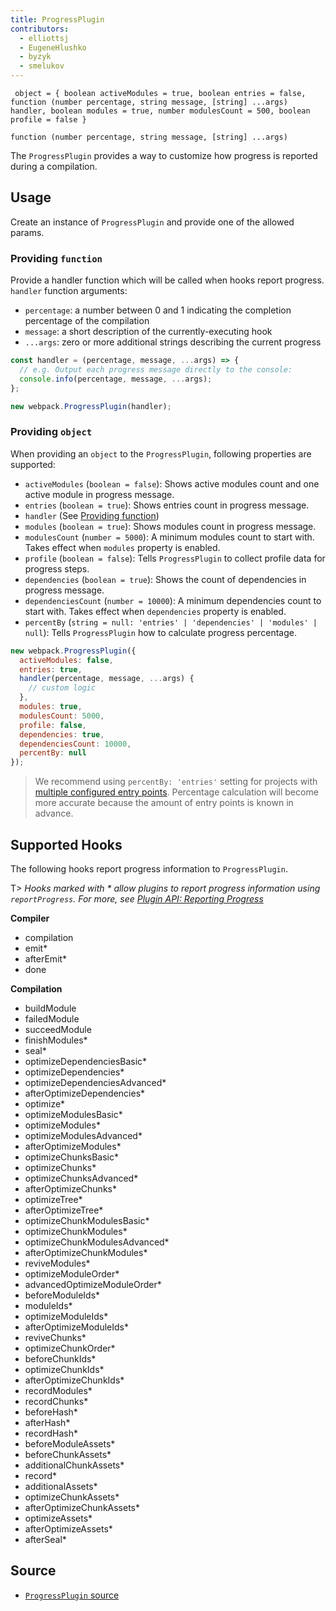 ```yaml
---
title: ProgressPlugin
contributors:
  - elliottsj
  - EugeneHlushko
  - byzyk
  - smelukov
---
```


`
object = { boolean activeModules = true, boolean entries = false, function (number percentage, string message, [string] ...args) handler, boolean modules = true, number modulesCount = 500, boolean profile = false }`

`function (number percentage, string message, [string] ...args)`

The `ProgressPlugin` provides a way to customize how progress is reported during a compilation.

## Usage

Create an instance of `ProgressPlugin` and provide one of the allowed params.

### Providing `function`

Provide a handler function which will be called when hooks report progress. `handler` function arguments:

- `percentage`: a number between 0 and 1 indicating the completion percentage of the compilation
- `message`: a short description of the currently-executing hook
- `...args`: zero or more additional strings describing the current progress


```js
const handler = (percentage, message, ...args) => {
  // e.g. Output each progress message directly to the console:
  console.info(percentage, message, ...args);
};

new webpack.ProgressPlugin(handler);
```

### Providing `object`

When providing an `object` to the `ProgressPlugin`, following properties are supported:

- `activeModules` (`boolean = false`): Shows active modules count and one active module in progress message.
- `entries` (`boolean = true`): Shows entries count in progress message.
- `handler` (See [Providing function](#providing-function))
- `modules` (`boolean = true`): Shows modules count in progress message.
- `modulesCount` (`number = 5000`): A minimum modules count to start with. Takes effect when `modules` property is enabled.
- `profile` (`boolean = false`): Tells `ProgressPlugin` to collect profile data for progress steps.
- `dependencies` (`boolean = true`): Shows the count of dependencies in progress message.
- `dependenciesCount` (`number = 10000`): A minimum dependencies count to start with. Takes effect when `dependencies` property is enabled.
- `percentBy` (`string = null: 'entries' | 'dependencies' | 'modules' | null`): Tells `ProgressPlugin` how to calculate progress percentage.

```js
new webpack.ProgressPlugin({
  activeModules: false,
  entries: true,
  handler(percentage, message, ...args) {
    // custom logic
  },
  modules: true,
  modulesCount: 5000,
  profile: false,
  dependencies: true,
  dependenciesCount: 10000,
  percentBy: null
});
```

> We recommend using `percentBy: 'entries'` setting for projects with [multiple configured entry points](/configuration/entry-context/#entry). Percentage calculation will become more accurate because the amount of entry points is known in advance.

## Supported Hooks

The following hooks report progress information to `ProgressPlugin`.

T> _Hooks marked with * allow plugins to report progress information using `reportProgress`. For more, see [Plugin API: Reporting Progress](/api/plugins/#reporting-progress)_

__Compiler__

- compilation
- emit*
- afterEmit*
- done

__Compilation__

- buildModule
- failedModule
- succeedModule
- finishModules*
- seal*
- optimizeDependenciesBasic*
- optimizeDependencies*
- optimizeDependenciesAdvanced*
- afterOptimizeDependencies*
- optimize*
- optimizeModulesBasic*
- optimizeModules*
- optimizeModulesAdvanced*
- afterOptimizeModules*
- optimizeChunksBasic*
- optimizeChunks*
- optimizeChunksAdvanced*
- afterOptimizeChunks*
- optimizeTree*
- afterOptimizeTree*
- optimizeChunkModulesBasic*
- optimizeChunkModules*
- optimizeChunkModulesAdvanced*
- afterOptimizeChunkModules*
- reviveModules*
- optimizeModuleOrder*
- advancedOptimizeModuleOrder*
- beforeModuleIds*
- moduleIds*
- optimizeModuleIds*
- afterOptimizeModuleIds*
- reviveChunks*
- optimizeChunkOrder*
- beforeChunkIds*
- optimizeChunkIds*
- afterOptimizeChunkIds*
- recordModules*
- recordChunks*
- beforeHash*
- afterHash*
- recordHash*
- beforeModuleAssets*
- beforeChunkAssets*
- additionalChunkAssets*
- record*
- additionalAssets*
- optimizeChunkAssets*
- afterOptimizeChunkAssets*
- optimizeAssets*
- afterOptimizeAssets*
- afterSeal*

## Source

- [`ProgressPlugin` source](https://github.com/webpack/webpack/blob/master/lib/ProgressPlugin.js)
